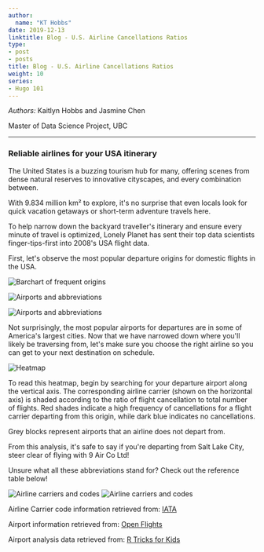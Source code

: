 ```yaml
---
author:
  name: "KT Hobbs"
date: 2019-12-13
linktitle: Blog - U.S. Airline Cancellations Ratios
type:
- post
- posts
title: Blog - U.S. Airline Cancellations Ratios
weight: 10
series:
- Hugo 101
---
```

*Authors:* Kaitlyn Hobbs and Jasmine Chen

Master of Data Science Project, UBC

--- 

### Reliable airlines for your USA itinerary
									
The United States is a buzzing tourism hub for many, offering scenes from dense natural reserves to innovative cityscapes, and every combination between.

With 9.834 million km² to explore, it's no surprise that even locals look for quick vacation getaways or short-term adventure travels here.
										
To help narrow down the backyard traveller's itinerary and ensure every minute of travel is optimized, Lonely Planet has sent their top data scientists finger-tips-first into 2008's USA flight data.

First, let's observe the most popular departure origins for domestic flights in the USA.

![Barchart of frequent origins](/barchart.png)

![Airports and abbreviations](/airport1.png)

![Airports and abbreviations](/airport2.png)								
												
											
Not surprisingly, the most popular airports for departures are in some of America's largest cities. 
Now that we have narrowed down where you'll likely be traversing from, let's make sure you choose the right airline so you can get to your next destination on schedule.

							
![Heatmap](/hm.png)	

							
To read this heatmap, begin by searching for your departure airport along the vertical axis. The corresponding airline carrier (shown on the horizontal axis) is shaded according to the ratio of flight cancellation to total number of flights. Red shades indicate a high frequency of cancellations for a flight carrier departing from this origin, while dark blue indicates no cancellations.

Grey blocks represent airports that an airline does not depart from. </br>

From this analysis, it's safe to say if you're departing from Salt Lake City, steer clear of flying with 9 Air Co Ltd! 


Unsure what all these abbreviations stand for? Check out the reference table below!

![Airline carriers and codes](/carrier1.png)
![Airline carriers and codes](/carrier2.png)

Airline Carrier code information retrieved from: [IATA](https://www.iata.org/publications/pages/code-search.aspx)


Airport information retrieved from: [Open Flights](https://openflights.org/data.html)


Airport analysis data retrieved from:  [R Tricks for Kids](http://rtricks4kids.ok.ubc.ca/wjbraun/DS550/air.csv)

